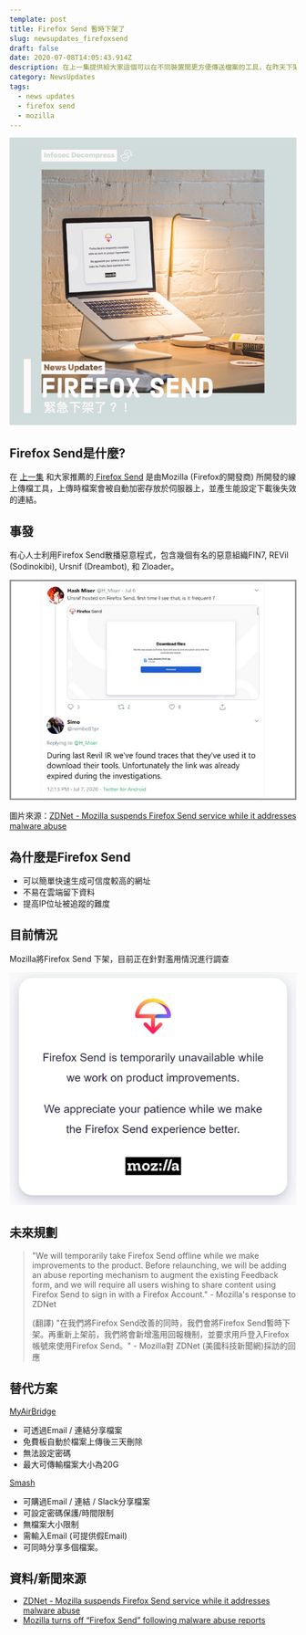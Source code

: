```yaml
---
template: post
title: Firefox Send 暫時下架了
slug: newsupdates_firefoxsend
draft: false
date: 2020-07-08T14:05:43.914Z
description: 在上一集提供給大家這個可以在不同裝置間更方便傳送檔案的工具，在昨天下架了！
category: NewsUpdates
tags:
  - news updates
  - firefox send
  - mozilla
---
```

![](/media/firefoxsend_cover.png)

## Firefox Send是什麼?

在 [上一集](/posts/ep7-computer-habits-that-shouldnt-be-contempted#%E5%85%AC%E7%94%A8%E9%9B%BB%E8%85%A6--%E9%9A%A8%E8%BA%AB%E7%A2%9F-%E4%BD%BF%E7%94%A8%E6%B3%A8%E6%84%8F%E4%BA%8B%E9%A0%85) 和大家推薦的[ Firefox Send](https://send.firefox.com/) 是由Mozilla (Firefox的開發商) 所開發的線上傳檔工具，上傳時檔案會被自動加密存放於伺服器上，並產生能設定下載後失效的連結。

## 事發

有心人士利用Firefox Send散播惡意程式，包含幾個有名的惡意組織FIN7, REVil (Sodinokibi), Ursnif (Dreambot), 和 Zloader。

![](/media/firefoxsend_twitter_zdnet.jpg)

圖片來源：[ZDNet - Mozilla suspends Firefox Send service while it addresses malware abuse](https://www.zdnet.com/article/mozilla-suspends-firefox-send-service-while-it-addresses-malware-abuse/)

## 為什麼是Firefox Send

* 可以簡單快速生成可信度較高的網址
* 不易在雲端留下資料
* 提高IP位址被追蹤的難度

## 目前情況

Mozilla將Firefox Send 下架，目前正在針對濫用情況進行調查

![](/media/firefoxsend_suspend.jpg)

## 未來規劃

> "We will temporarily take Firefox Send offline while we make improvements to the product. Before relaunching, we will be adding an abuse reporting mechanism to augment the existing Feedback form, and we will require all users wishing to share content using Firefox Send to sign in with a Firefox Account." - Mozilla's response to ZDNet
>
> (翻譯) "在我們將Firefox Send改善的同時，我們會將Firefox Send暫時下架。再重新上架前，我們將會新增濫用回報機制，並要求用戶登入Firefox帳號來使用Firefox Send。" - Mozilla對 ZDNet (美國科技新聞網)採訪的回應

## 替代方案

[MyAirBridge](https://www.myairbridge.com/)

* 可透過Email / 連結分享檔案
* 免費板自動於檔案上傳後三天刪除
* 無法設定密碼
* 最大可傳輸檔案大小為20G

[Smash](https://fromsmash.com/)

* 可購過Email / 連結 / Slack分享檔案
* 可設定密碼保護/時間限制
* 無檔案大小限制
* 需輸入Email (可提供假Email)
* 可同時分享多個檔案。

## 資料/新聞來源

* [ZDNet - Mozilla suspends Firefox Send service while it addresses malware abuse](https://www.zdnet.com/article/mozilla-suspends-firefox-send-service-while-it-addresses-malware-abuse/)
* [Mozilla turns off “Firefox Send” following malware abuse reports](https://nakedsecurity.sophos.com/2020/07/08/mozilla-turns-off-firefox-send-following-malware-abuse-reports/)